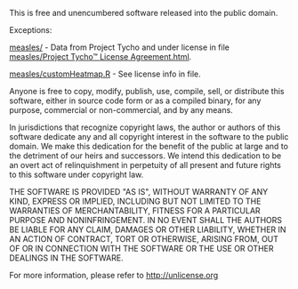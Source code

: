 This is free and unencumbered software released into the public domain.

Exceptions:

[measles/](measles/) - Data from Project Tycho and under license in file [measles/Project Tycho™ License Agreement.html](http://htmlpreview.github.io/?https://github.com/timcdlucas/statsforbios/blob/master/measles/Project%20Tycho%E2%84%A2%20License%20Agreement.html).

[measles/customHeatmap.R](measles/customHeatmap.R) - See license info in file.


Anyone is free to copy, modify, publish, use, compile, sell, or
distribute this software, either in source code form or as a compiled
binary, for any purpose, commercial or non-commercial, and by any
means.

In jurisdictions that recognize copyright laws, the author or authors
of this software dedicate any and all copyright interest in the
software to the public domain. We make this dedication for the benefit
of the public at large and to the detriment of our heirs and
successors. We intend this dedication to be an overt act of
relinquishment in perpetuity of all present and future rights to this
software under copyright law.

THE SOFTWARE IS PROVIDED "AS IS", WITHOUT WARRANTY OF ANY KIND,
EXPRESS OR IMPLIED, INCLUDING BUT NOT LIMITED TO THE WARRANTIES OF
MERCHANTABILITY, FITNESS FOR A PARTICULAR PURPOSE AND NONINFRINGEMENT.
IN NO EVENT SHALL THE AUTHORS BE LIABLE FOR ANY CLAIM, DAMAGES OR
OTHER LIABILITY, WHETHER IN AN ACTION OF CONTRACT, TORT OR OTHERWISE,
ARISING FROM, OUT OF OR IN CONNECTION WITH THE SOFTWARE OR THE USE OR
OTHER DEALINGS IN THE SOFTWARE.

For more information, please refer to <http://unlicense.org>
